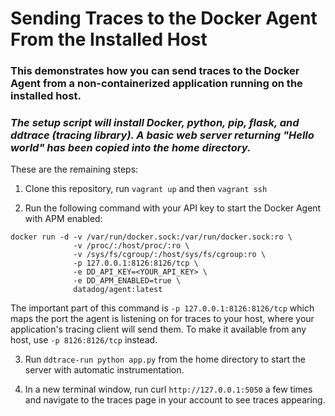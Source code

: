 # Sending Traces to the Docker Agent From the Installed Host

### This demonstrates how you can send traces to the Docker Agent from a non-containerized application running on the installed host.

### *The setup script will install Docker, python, pip, flask, and ddtrace (tracing library). A basic web server returning "Hello world" has been copied into the home directory.*

These are the remaining steps:

1. Clone this repository, run `vagrant up` and then `vagrant ssh`

2. Run the following command with your API key to start the Docker Agent with APM enabled:

```
docker run -d -v /var/run/docker.sock:/var/run/docker.sock:ro \
              -v /proc/:/host/proc/:ro \
              -v /sys/fs/cgroup/:/host/sys/fs/cgroup:ro \
              -p 127.0.0.1:8126:8126/tcp \
              -e DD_API_KEY=<YOUR_API_KEY> \
              -e DD_APM_ENABLED=true \
              datadog/agent:latest
```

The important part of this command is `-p 127.0.0.1:8126:8126/tcp` which maps the port the agent is listening on for traces to your host, where your application's tracing client will send them. To make it available from any host, use `-p 8126:8126/tcp` instead.
   
3. Run `ddtrace-run python app.py` from the home directory to start the server with automatic instrumentation.

4. In a new terminal window, run curl `http://127.0.0.1:5050` a few times and navigate to the traces page in your account to see traces appearing.

